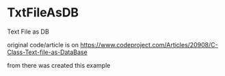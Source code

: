 # TxtFileAsDB
Text File as DB

original code/article is on 
 https://www.codeproject.com/Articles/20908/C-Class-Text-file-as-DataBase 
 
 from there was created this example
